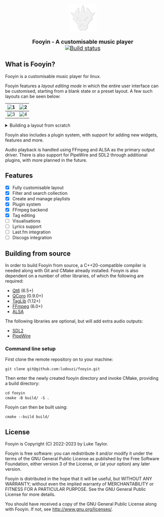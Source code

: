 <p align="center">
<img src="data/icons/sc-fooyin.svg" width="18%" alt="Fooyin logo">
</p>

<p align="center" style="font-size: 18px;">
<strong>Fooyin - A customisable music player</strong>
<br />
<a href="https://github.com/ludouzi/fooyin/actions/workflows/build.yml"><img src="https://github.com/ludouzi/fooyin/actions/workflows/build.yml/badge.svg" alt="Build status"></a>
</p>

## What is Fooyin?

Fooyin is a customisable music player for linux.

Fooyin features a *layout editing mode*
in which the entire user interface can be customised,
starting from a blank state or a preset layout. A few such layouts can be seen below:

 ![1](https://github.com/ludouzi/fooyin/assets/45490980/7b22ba0c-bf83-48e3-aae0-b15bf85d7346) | ![2](https://github.com/ludouzi/fooyin/assets/45490980/fe205504-a0a2-4837-8801-2ecf4499186a) 
----------------------------------------------------------------------------------------------|----------------------------------------------------------------------------------------------
 ![3](https://github.com/ludouzi/fooyin/assets/45490980/0bf52cc7-d902-41c2-a179-1e3b5b01799a) | ![4](https://github.com/ludouzi/fooyin/assets/45490980/1481c0d5-2f04-45d2-a4ec-3657aec0f27a) 

<details>
<summary>Building a layout from scratch</summary>
 
https://github.com/ludouzi/fooyin/assets/45490980/e6fbce19-2c95-4a2c-b832-32b37cb41db9

</details>

Fooyin also includes a plugin system, with support for adding new widgets, features and more.

Audio playback is handled using FFmpeg and ALSA as the primary output driver.
There is also support for PipeWire and SDL2 through additional plugins, with more planned in the future.

## Features

* [x] Fully customisable layout
* [x] Filter and search collection
* [x] Create and manage playlists
* [x] Plugin system
* [x] FFmpeg backend
* [x] Tag editing
* [ ] Visualisations
* [ ] Lyrics support
* [ ] Last.fm integration
* [ ] Discogs integration

## Building from source

In order to build Fooyin from source, a C++20-compatible compiler is needed along with Git and CMake already
installed. Fooyin is also dependent on a number of other libraries, of which the following are required:

* [Qt6](https://www.qt.io) (6.5+)
* [QCoro](https://github.com/danvratil/qcoro) (0.9.0+)
* [TagLib](https://taglib.org) (1.12+)
* [FFmpeg](https://ffmpeg.org) (6.0+)
* [ALSA](https://alsa-project.org)

The following libraries are optional, but will add extra audio outputs:

* [SDL2](https://www.libsdl.org)
* [PipeWire](https://pipewire.org)

### Command line setup

First clone the remote repository on to your machine:

```
git clone git@github.com:ludouzi/fooyin.git
```

Then enter the newly created fooyin directory and invoke CMake, providing a build directory:

```
cd fooyin
cmake -B build/ -S . 
```

Fooyin can then be built using:

```
cmake --build build/
```

## License

Fooyin is Copyright (C) 2022-2023 by Luke Taylor.

Fooyin is free software: you can redistribute it and/or modify
it under the terms of the GNU General Public License as published by
the Free Software Foundation, either version 3 of the License, or
(at your option) any later version.

Fooyin is distributed in the hope that it will be useful,
but WITHOUT ANY WARRANTY; without even the implied warranty of
MERCHANTABILITY or FITNESS FOR A PARTICULAR PURPOSE. See the
GNU General Public License for more details.

You should have received a copy of the GNU General Public License
along with Fooyin. If not, see <http://www.gnu.org/licenses/>.
